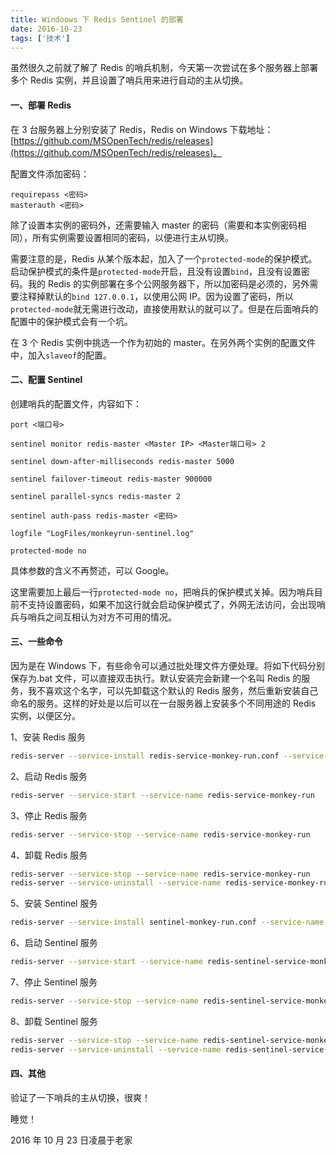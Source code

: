 ```yaml
---
title: Windoows 下 Redis Sentinel 的部署
date: 2016-10-23
tags: ['技术']
---
```


虽然很久之前就了解了 Redis 的哨兵机制，今天第一次尝试在多个服务器上部署多个 Redis 实例，并且设置了哨兵用来进行自动的主从切换。

#### 一、部署 Redis

在 3 台服务器上分别安装了 Redis，Redis on Windows 下载地址：[https://github.com/MSOpenTech/redis/releases](https://github.com/MSOpenTech/redis/releases)。

配置文件添加密码：

```plain
requirepass <密码>
masterauth <密码>
```

除了设置本实例的密码外，还需要输入 master 的密码（需要和本实例密码相同），所有实例需要设置相同的密码，以便进行主从切换。

需要注意的是，Redis 从某个版本起，加入了一个`protected-mode`的保护模式。启动保护模式的条件是`protected-mode`开启，且没有设置`bind`，且没有设置密码。我的 Redis 的实例部署在多个公网服务器下，所以加密码是必须的，另外需要注释掉默认的`bind 127.0.0.1`，以使用公网 IP。因为设置了密码，所以`protected-mode`就无需进行改动，直接使用默认的就可以了。但是在后面哨兵的配置中的保护模式会有一个坑。

在 3 个 Redis 实例中挑选一个作为初始的 master。在另外两个实例的配置文件中，加入`slaveof`的配置。

#### 二、配置 Sentinel

创建哨兵的配置文件，内容如下：

```plain
port <端口号>

sentinel monitor redis-master <Master IP> <Master端口号> 2

sentinel down-after-milliseconds redis-master 5000

sentinel failover-timeout redis-master 900000

sentinel parallel-syncs redis-master 2

sentinel auth-pass redis-master <密码>

logfile "LogFiles/monkeyrun-sentinel.log"

protected-mode no
```

具体参数的含义不再赘述，可以 Google。

这里需要加上最后一行`protected-mode no`，把哨兵的保护模式关掉。因为哨兵目前不支持设置密码，如果不加这行就会启动保护模式了，外网无法访问，会出现哨兵与哨兵之间互相认为对方不可用的情况。

#### 三、一些命令

因为是在 Windows 下，有些命令可以通过批处理文件方便处理。将如下代码分别保存为.bat 文件，可以直接双击执行。默认安装完会新建一个名叫 Redis 的服务，我不喜欢这个名字，可以先卸载这个默认的 Redis 服务，然后重新安装自己命名的服务。这样的好处是以后可以在一台服务器上安装多个不同用途的 Redis 实例，以便区分。

1、安装 Redis 服务

```bash
redis-server --service-install redis-service-monkey-run.conf --service-name redis-service-monkey-run
```

2、启动 Redis 服务

```bash
redis-server --service-start --service-name redis-service-monkey-run
```

3、停止 Redis 服务

```bash
redis-server --service-stop --service-name redis-service-monkey-run
```

4、卸载 Redis 服务

```bash
redis-server --service-stop --service-name redis-service-monkey-run
redis-server --service-uninstall --service-name redis-service-monkey-run
```

5、安装 Sentinel 服务

```bash
redis-server --service-install sentinel-monkey-run.conf --service-name redis-sentinel-service-monkey-run --sentinel
```

6、启动 Sentinel 服务

```bash
redis-server --service-start --service-name redis-sentinel-service-monkey-run
```

7、停止 Sentinel 服务

```bash
redis-server --service-stop --service-name redis-sentinel-service-monkey-run
```

8、卸载 Sentinel 服务

```bash
redis-server --service-stop --service-name redis-sentinel-service-monkey-run
redis-server --service-uninstall --service-name redis-sentinel-service-monkey-run
```

#### 四、其他

验证了一下哨兵的主从切换，很爽！

睡觉！

2016 年 10 月 23 日凌晨于老家

